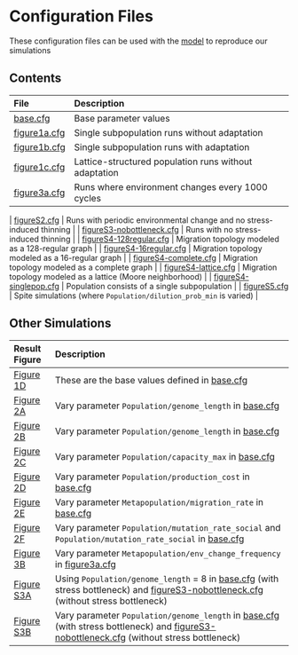 # Configuration Files

These configuration files can be used with the [model](../model) to reproduce our simulations

## Contents

| File               | Description                                       |
|:-------------------|:--------------------------------------------------|
| [base.cfg](base.cfg) | Base parameter values                           |
| [figure1a.cfg](figure1a.cfg) | Single subpopulation runs without adaptation |
| [figure1b.cfg](figure1b.cfg) | Single subpopulation runs with adaptation |
| [figure1c.cfg](figure1c.cfg) | Lattice-structured population runs without adaptation |
| [figure3a.cfg](figure3a.cfg) | Runs where environment changes every 1000 cycles |

| [figureS2.cfg](figureS2.cfg) | Runs with periodic environmental change and no stress-induced thinning |
| [figureS3-nobottleneck.cfg](figureS3-nobottleneck.cfg) | Runs with no stress-induced thinning |
| [figureS4-128regular.cfg](figureS4-128regular.cfg) | Migration topology modeled as a 128-regular graph |
| [figureS4-16regular.cfg](figureS4-16regular.cfg) | Migration topology modeled as a 16-regular graph |
| [figureS4-complete.cfg](figureS4-complete.cfg) | Migration topology modeled as a complete graph |
| [figureS4-lattice.cfg](figureS4-lattice.cfg) | Migration topology modeled as a lattice (Moore neighborhood) |
| [figureS4-singlepop.cfg](figureS4-singlepop.cfg) | Population consists of a single subpopulation |
| [figureS5.cfg](figureS5.cfg) | Spite simulations (where `Population/dilution_prob_min` is varied) |


## Other Simulations

| Result Figure      | Description                                       |
|:-------------------|:--------------------------------------------------|
| [Figure 1D](../figures/Figure1.png) | These are the base values defined in [base.cfg](base.cfg) |
| [Figure 2A](../figures/Figure2a.png) | Vary parameter `Population/genome_length` in [base.cfg](base.cfg) |
| [Figure 2B](../figures/Figure2b.png) | Vary parameter `Population/genome_length` in [base.cfg](base.cfg) |
| [Figure 2C](../figures/Figure2c.png) | Vary parameter `Population/capacity_max` in [base.cfg](base.cfg) |
| [Figure 2D](../figures/Figure2d.png) | Vary parameter `Population/production_cost` in [base.cfg](base.cfg) |
| [Figure 2E](../figures/Figure2e.png) | Vary parameter `Metapopulation/migration_rate` in [base.cfg](base.cfg) |
| [Figure 2F](../figures/Figure2f.png) | Vary parameter `Population/mutation_rate_social` and `Population/mutation_rate_social` in [base.cfg](base.cfg) |
| [Figure 3B](../figures/Figure3b.png) | Vary parameter `Metapopulation/env_change_frequency` in [figure3a.cfg](figure3a.cfg) |
| [Figure S3A](../figures/FigureS3a.png) | Using `Population/genome_length` = 8 in [base.cfg](base.cfg) (with stress bottleneck) and [figureS3-nobottleneck.cfg](figureS3-nobottleneck.cfg) (without stress bottleneck) |
| [Figure S3B](../figures/FigureS3b.png) | Vary parameter `Population/genome_length` in [base.cfg](base.cfg) (with stress bottleneck) and [figureS3-nobottleneck.cfg](figureS3-nobottleneck.cfg) (without stress bottleneck) |

